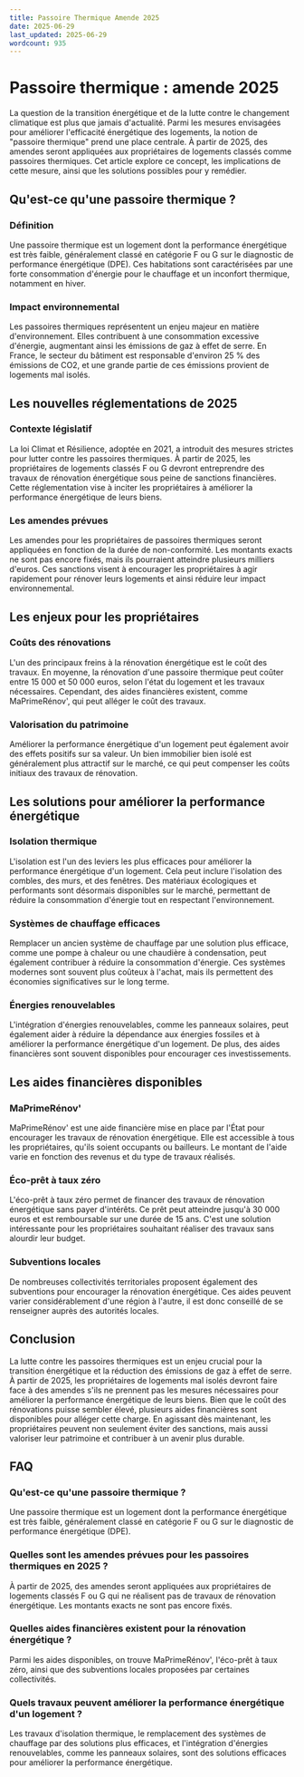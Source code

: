 ```yaml
---
title: Passoire Thermique Amende 2025
date: 2025-06-29
last_updated: 2025-06-29
wordcount: 935
---
```


# Passoire thermique : amende 2025

La question de la transition énergétique et de la lutte contre le changement climatique est plus que jamais d'actualité. Parmi les mesures envisagées pour améliorer l'efficacité énergétique des logements, la notion de "passoire thermique" prend une place centrale. À partir de 2025, des amendes seront appliquées aux propriétaires de logements classés comme passoires thermiques. Cet article explore ce concept, les implications de cette mesure, ainsi que les solutions possibles pour y remédier.

## Qu'est-ce qu'une passoire thermique ?

### Définition

Une passoire thermique est un logement dont la performance énergétique est très faible, généralement classé en catégorie F ou G sur le diagnostic de performance énergétique (DPE). Ces habitations sont caractérisées par une forte consommation d'énergie pour le chauffage et un inconfort thermique, notamment en hiver.

### Impact environnemental

Les passoires thermiques représentent un enjeu majeur en matière d'environnement. Elles contribuent à une consommation excessive d'énergie, augmentant ainsi les émissions de gaz à effet de serre. En France, le secteur du bâtiment est responsable d'environ 25 % des émissions de CO2, et une grande partie de ces émissions provient de logements mal isolés.

## Les nouvelles réglementations de 2025

### Contexte législatif

La loi Climat et Résilience, adoptée en 2021, a introduit des mesures strictes pour lutter contre les passoires thermiques. À partir de 2025, les propriétaires de logements classés F ou G devront entreprendre des travaux de rénovation énergétique sous peine de sanctions financières. Cette réglementation vise à inciter les propriétaires à améliorer la performance énergétique de leurs biens.

### Les amendes prévues

Les amendes pour les propriétaires de passoires thermiques seront appliquées en fonction de la durée de non-conformité. Les montants exacts ne sont pas encore fixés, mais ils pourraient atteindre plusieurs milliers d'euros. Ces sanctions visent à encourager les propriétaires à agir rapidement pour rénover leurs logements et ainsi réduire leur impact environnemental.

## Les enjeux pour les propriétaires

### Coûts des rénovations

L'un des principaux freins à la rénovation énergétique est le coût des travaux. En moyenne, la rénovation d'une passoire thermique peut coûter entre 15 000 et 50 000 euros, selon l'état du logement et les travaux nécessaires. Cependant, des aides financières existent, comme MaPrimeRénov', qui peut alléger le coût des travaux.

### Valorisation du patrimoine

Améliorer la performance énergétique d'un logement peut également avoir des effets positifs sur sa valeur. Un bien immobilier bien isolé est généralement plus attractif sur le marché, ce qui peut compenser les coûts initiaux des travaux de rénovation.

## Les solutions pour améliorer la performance énergétique

### Isolation thermique

L'isolation est l'un des leviers les plus efficaces pour améliorer la performance énergétique d'un logement. Cela peut inclure l'isolation des combles, des murs, et des fenêtres. Des matériaux écologiques et performants sont désormais disponibles sur le marché, permettant de réduire la consommation d'énergie tout en respectant l'environnement.

### Systèmes de chauffage efficaces

Remplacer un ancien système de chauffage par une solution plus efficace, comme une pompe à chaleur ou une chaudière à condensation, peut également contribuer à réduire la consommation d'énergie. Ces systèmes modernes sont souvent plus coûteux à l'achat, mais ils permettent des économies significatives sur le long terme.

### Énergies renouvelables

L'intégration d'énergies renouvelables, comme les panneaux solaires, peut également aider à réduire la dépendance aux énergies fossiles et à améliorer la performance énergétique d'un logement. De plus, des aides financières sont souvent disponibles pour encourager ces investissements.

## Les aides financières disponibles

### MaPrimeRénov'

MaPrimeRénov' est une aide financière mise en place par l'État pour encourager les travaux de rénovation énergétique. Elle est accessible à tous les propriétaires, qu'ils soient occupants ou bailleurs. Le montant de l'aide varie en fonction des revenus et du type de travaux réalisés.

### Éco-prêt à taux zéro

L'éco-prêt à taux zéro permet de financer des travaux de rénovation énergétique sans payer d'intérêts. Ce prêt peut atteindre jusqu'à 30 000 euros et est remboursable sur une durée de 15 ans. C'est une solution intéressante pour les propriétaires souhaitant réaliser des travaux sans alourdir leur budget.

### Subventions locales

De nombreuses collectivités territoriales proposent également des subventions pour encourager la rénovation énergétique. Ces aides peuvent varier considérablement d'une région à l'autre, il est donc conseillé de se renseigner auprès des autorités locales.

## Conclusion

La lutte contre les passoires thermiques est un enjeu crucial pour la transition énergétique et la réduction des émissions de gaz à effet de serre. À partir de 2025, les propriétaires de logements mal isolés devront faire face à des amendes s'ils ne prennent pas les mesures nécessaires pour améliorer la performance énergétique de leurs biens. Bien que le coût des rénovations puisse sembler élevé, plusieurs aides financières sont disponibles pour alléger cette charge. En agissant dès maintenant, les propriétaires peuvent non seulement éviter des sanctions, mais aussi valoriser leur patrimoine et contribuer à un avenir plus durable.

## FAQ

### Qu'est-ce qu'une passoire thermique ?

Une passoire thermique est un logement dont la performance énergétique est très faible, généralement classé en catégorie F ou G sur le diagnostic de performance énergétique (DPE).

### Quelles sont les amendes prévues pour les passoires thermiques en 2025 ?

À partir de 2025, des amendes seront appliquées aux propriétaires de logements classés F ou G qui ne réalisent pas de travaux de rénovation énergétique. Les montants exacts ne sont pas encore fixés.

### Quelles aides financières existent pour la rénovation énergétique ?

Parmi les aides disponibles, on trouve MaPrimeRénov', l'éco-prêt à taux zéro, ainsi que des subventions locales proposées par certaines collectivités.

### Quels travaux peuvent améliorer la performance énergétique d'un logement ?

Les travaux d'isolation thermique, le remplacement des systèmes de chauffage par des solutions plus efficaces, et l'intégration d'énergies renouvelables, comme les panneaux solaires, sont des solutions efficaces pour améliorer la performance énergétique.